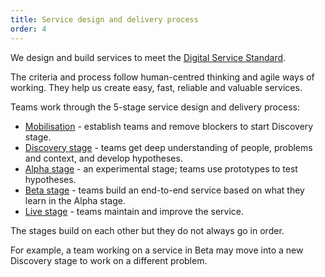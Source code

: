 ```yaml
---
title: Service design and delivery process
order: 4
---
```


We design and build services to meet the [Digital Service Standard](https://www.dta.gov.au/help-and-advice/digital-service-standard/digital-service-standard-criteria).

The criteria and process follow human-centred thinking and agile ways of working. They help us create easy, fast, reliable and valuable services.

Teams work through the 5-stage service design and delivery process:

- [Mobilisation](./mobilisation) - establish teams and remove blockers to start Discovery stage.
- [Discovery stage](./discovery) - teams get deep understanding of people, problems and context, and develop hypotheses.
- [Alpha stage](./alpha) - an experimental stage; teams use prototypes to test hypotheses.
- [Beta stage](./beta) - teams build an end-to-end service based on what they learn in the Alpha stage.
- [Live stage](./live) - teams maintain and improve the service.

The stages build on each other but they do not always go in order.

For example, a team working on a service in Beta may move into a new Discovery stage to work on a different problem.
